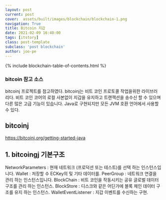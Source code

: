 ```yaml
---
layout: post
current: post
cover:  assets/built/images/blockchain/blockchain-1.png
navigation: True
title: Bitcoin 지갑
date: 2021-02-09 16:40:00
tags: [itstory]
class: post-template
subclass: 'post blockchain'
author: joo-pe
---
```


{% include blockchain-table-of-contents.html %}

### bitcoin 참고 소스

bitcoinj 프로젝트를 참고하였다.
bitcoinj는 비트 코인 프로토콜 작업을위한 라이브러리다. 
비트 코인 코어의 로컬 사본없이 지갑을 유지하고 트랜잭션을 송수신 할 수 있으며 다른 많은 고급 기능이 있습니다. 
Java로 구현되지만 모든 JVM 호환 언어에서 사용할 수 있다.

## bitcoinj 

https://bitcoinj.org/getting-started-java

## 1. bitcoingj 기본구조

NetworkParameters : 현재 네트워크 (프로덕션 또는 테스트)를 선택 하는 인스턴스입니다.
Wallet :  저장할 수 ECKey의 및 기타 데이터를.
PeerGroup : 네트워크 연결을 관리 하는 인스턴스입니다.
BlockChain : 비트 코인을 작동시키는 공유 글로벌 데이터 구조를 관리 하는 인스턴스.
BlockStore : 디스크와 같은 어딘가에 블록 체인 데이터 구조를 유지 하는 인스턴스.
WalletEventListener : 지갑 이벤트를 수신하는 구현.